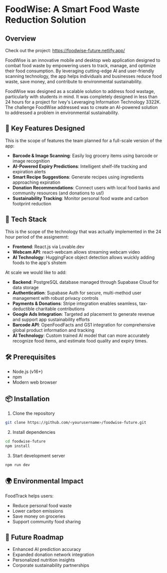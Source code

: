 # FoodWise: A Smart Food Waste Reduction Solution

## Overview

Check out the project: https://foodwise-future.netlify.app/

FoodWise is an innovative mobile and desktop web application designed to combat food waste by empowering users to track, manage, and optimize their food consumption. By leveraging cutting-edge AI and user-friendly scanning technology, the app helps individuals and businesses reduce food waste, save money, and contribute to environmental sustainability.

FoodWise was designed as a scalable solution to address food wastage, particularly with students in mind. 
It was completely designed in less than 24 hours for a project for Ivey's Leveraging Information Technology 3322K.
The challenge FoodWise addressed was to create an AI-powered solution to addressed a problem in environmental sustainability.

## 🌟 Key Features Designed

This is the scope of features the team planned for a full-scale version of the app:
- **Barcode & Image Scanning**: Easily log grocery items using barcode or image recognition
- **AI-Powered Expiry Predictions**: Intelligent shelf-life tracking and expiration alerts
- **Smart Recipe Suggestions**: Generate recipes using ingredients approaching expiration
- **Donation Recommendations**: Connect users with local food banks and community resources (and donations to us!)
- **Sustainability Tracking**: Monitor personal food waste and carbon footprint reduction

## 🚀 Tech Stack

This is the scope of the technology that was actually implemented in the 24 hour period of the assignemnt: 
- **Frontend**: React.js via Lovable.dev
- **Webcam API**: react-webcam allows streaming webcam video
- **AI Technology**: HuggingFace object detection allows wuickly adding foods to the app's shstem

At scale we would like to add:
- **Backend**: PostgreSQL database managed through Supabase Cloud for data storage
- **Authentication**: Supabase Auth for secure, multi-method user management with robust privacy controls
- **Payments & Donations**: Stripe integration enables seamless, tax-deductible charitable contributions
- **Google Ads Integration**: Targeted ad placement to generate revenue and support app sustainability efforts
- **Barcode API**: OpenFoodFacts and GS1 integration for comprehensive global product information and tracking
- **AI Technology**: Custom trained AI model that can more accurately recognize food items, and estimate food quality and expiry times.

## 🛠 Prerequisites

- Node.js (v16+)
- npm
- Modern web browser

## 📦 Installation

1. Clone the repository
```bash
git clone https://github.com/<yourusername>/foodwise-future.git
```

2. Install dependencies
```bash
cd foodwise-future
npm install
```

3. Start development server
```bash
npm run dev
```

## 🌍 Environmental Impact

FoodTrack helps users:
- Reduce personal food waste
- Lower carbon emissions
- Save money on groceries
- Support community food sharing

## 🔮 Future Roadmap

- Enhanced AI prediction accuracy
- Expanded donation network integration
- Personalized nutrition insights
- Corporate sustainability partnerships


